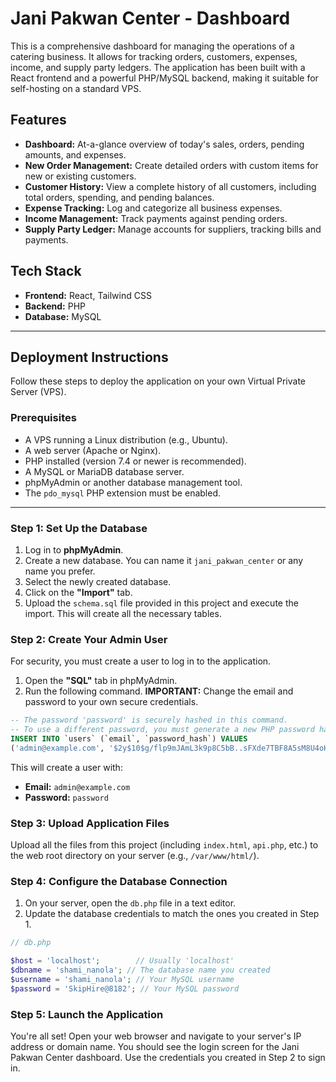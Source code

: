# Jani Pakwan Center - Dashboard

This is a comprehensive dashboard for managing the operations of a catering business. It allows for tracking orders, customers, expenses, income, and supply party ledgers. The application has been built with a React frontend and a powerful PHP/MySQL backend, making it suitable for self-hosting on a standard VPS.

## Features

- **Dashboard:** At-a-glance overview of today's sales, orders, pending amounts, and expenses.
- **New Order Management:** Create detailed orders with custom items for new or existing customers.
- **Customer History:** View a complete history of all customers, including total orders, spending, and pending balances.
- **Expense Tracking:** Log and categorize all business expenses.
- **Income Management:** Track payments against pending orders.
- **Supply Party Ledger:** Manage accounts for suppliers, tracking bills and payments.

## Tech Stack

- **Frontend:** React, Tailwind CSS
- **Backend:** PHP
- **Database:** MySQL

---

## Deployment Instructions

Follow these steps to deploy the application on your own Virtual Private Server (VPS).

### Prerequisites

- A VPS running a Linux distribution (e.g., Ubuntu).
- A web server (Apache or Nginx).
- PHP installed (version 7.4 or newer is recommended).
- A MySQL or MariaDB database server.
- phpMyAdmin or another database management tool.
- The `pdo_mysql` PHP extension must be enabled.

---

### Step 1: Set Up the Database

1.  Log in to **phpMyAdmin**.
2.  Create a new database. You can name it `jani_pakwan_center` or any name you prefer.
3.  Select the newly created database.
4.  Click on the **"Import"** tab.
5.  Upload the `schema.sql` file provided in this project and execute the import. This will create all the necessary tables.

### Step 2: Create Your Admin User

For security, you must create a user to log in to the application.

1.  Open the **"SQL"** tab in phpMyAdmin.
2.  Run the following command. **IMPORTANT:** Change the email and password to your own secure credentials.

```sql
-- The password 'password' is securely hashed in this command.
-- To use a different password, you must generate a new PHP password hash.
INSERT INTO `users` (`email`, `password_hash`) VALUES
('admin@example.com', '$2y$10$g/flp9mJAmL3k9p8C5bB..sFXde7TBF8A5sM8U4oHKAj3swnOU/z6');
```

This will create a user with:
- **Email:** `admin@example.com`
- **Password:** `password`

### Step 3: Upload Application Files

Upload all the files from this project (including `index.html`, `api.php`, etc.) to the web root directory on your server (e.g., `/var/www/html/`).

### Step 4: Configure the Database Connection

1.  On your server, open the `db.php` file in a text editor.
2.  Update the database credentials to match the ones you created in Step 1.

```php
// db.php

$host = 'localhost';        // Usually 'localhost'
$dbname = 'shami_nanola'; // The database name you created
$username = 'shami_nanola'; // Your MySQL username
$password = 'SkipHire@8182'; // Your MySQL password
```

### Step 5: Launch the Application

You're all set! Open your web browser and navigate to your server's IP address or domain name. You should see the login screen for the Jani Pakwan Center dashboard. Use the credentials you created in Step 2 to sign in.
